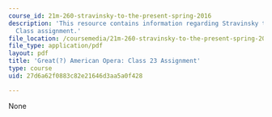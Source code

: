 ```yaml
---
course_id: 21m-260-stravinsky-to-the-present-spring-2016
description: 'This resource contains information regarding Stravinsky to the present:
  Class assignment.'
file_location: /coursemedia/21m-260-stravinsky-to-the-present-spring-2016/27d6a62f0883c82e21646d3aa5a0f428_MIT21M_260S16_assn23.pdf
file_type: application/pdf
layout: pdf
title: 'Great(?) American Opera: Class 23 Assignment'
type: course
uid: 27d6a62f0883c82e21646d3aa5a0f428

---
```

None